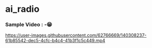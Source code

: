 # ai_radio

### Sample Video : -:grin:
https://user-images.githubusercontent.com/62766669/140308237-61b85542-dec5-4cfc-b4c4-41b3f1c5c449.mp4                                                                                                                        
                                                                                                                            


